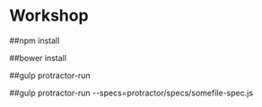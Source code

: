 # Workshop

##npm install

##bower install

##gulp protractor-run

##gulp protractor-run --specs=protractor/specs/somefile-spec.js
